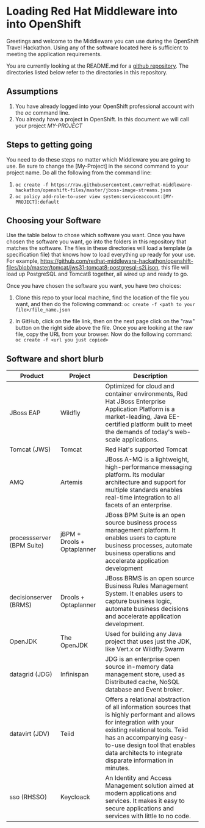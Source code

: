 # Loading Red Hat Middleware into into OpenShift

Greetings and welcome to the Middleware you can use during the OpenShift Travel Hackathon. Using any of the software 
located here is sufficient to meeting the application requirements. 

You are currently looking at the README.md for a 
[github repository](https://github.com/redhat-middleware-hackathon/openshift-files). The directories listed below 
refer to the directories in this repository. 

## Assumptions
1. You have already logged into your OpenShift professional account with the _oc_ command line. 
2. You already have a project in OpenShift. In this document we will call your project _MY-PROJECT_

## Steps to getting going

You need to do these steps no matter which Middleware you are going to use. Be sure to change the [My-Project] in the second command to your project name. 
Do all the following from the command line:

1. `oc create -f https://raw.githubusercontent.com/redhat-middleware-hackathon/openshift-files/master/jboss-image-streams.json  `
2. `oc policy add-role-to-user view system:serviceaccount:[MY-PROJECT]:default`

## Choosing your Software

Use the table below to chose which software you want. Once you have chosen the software you want, go into the folders
in this repository that matches the software. The files in these directories will load a template (a specification file) 
that knows how to load everything up ready for your use. For example, https://github.com/redhat-middleware-hackathon/openshift-files/blob/master/tomcat/jws31-tomcat8-postgresql-s2i.json,
this file will load up PostgreSQL and Tomcat8 together, all wired up and ready to go. 

Once you have chosen the software you want, you have two choices:
1. Clone this repo to your local machine, find the location of the file you want, and then do the following command:
`oc create -f <path to your file>/file_name.json`

2. In GitHub, click on the file link, then on the next page click on the "raw" button on the right side above the file. 
Once you are looking at the raw file, copy the URL from your browser. Now do the following command:
`oc create -f <url you just copied>` 

## Software and short blurb

| Product | Project | Description |
| ------- | ------- | ------- |
|JBoss EAP|Wildfly|Optimized for cloud and container environments, Red Hat JBoss Enterprise Application Platform is a market-leading, Java EE-certified platform built to meet the demands of today's web-scale applications.|
|Tomcat (JWS)|Tomcat|Red Hat's supported Tomcat|
|AMQ|Artemis|JBoss A-MQ is a lightweight, high-performance messaging platform. Its modular architecture and  support for multiple standards enables real-time integration to all facets of an enterprise.|
|processserver (BPM Suite)|jBPM + Drools + Optaplanner|JBoss BPM Suite is an open source business process management platform.  It enables users to capture business processes, automate business operations and accelerate application development|
|decisionserver (BRMS)|Drools + Optaplanner|JBoss BRMS is an open source Business Rules Management System. It enables users to capture business logic, automate business decisions and accelerate application development.|
|OpenJDK|The OpenJDK|Used for building any Java project that uses just the JDK, like Vert.x or Wildfly.Swarm|
|datagrid (JDG)|Infinispan|JDG is an enterprise open source in-memory data management store, used as Distributed cache, NoSQL database and Event broker.|
|datavirt (JDV)|Teiid|Offers a relational abstraction of all information sources that is highly performant and allows for integration with your existing relational tools. Teiid has an accompanying easy-to-use design tool that enables data architects to integrate disparate information in minutes.|
|sso (RHSSO)|Keycloack|An Identity and Access Management solution aimed at modern applications and services. It makes it easy to secure applications and services with little to no code.  |



